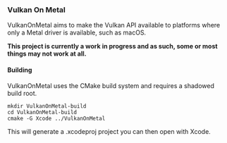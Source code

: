 ### Vulkan On Metal

VulkanOnMetal aims to make the Vulkan API available to platforms where only a
Metal driver is available, such as macOS.

**This project is currently a work in progress and as such, some or most things
may not work at all.**

#### Building

VulkanOnMetal uses the CMake build system and requires a shadowed build root.

`mkdir VulkanOnMetal-build`<br/>
`cd VulkanOnMetal-build`<br/>
`cmake -G Xcode ../VulkanOnMetal`

This will generate a .xcodeproj project you can then open with Xcode.
